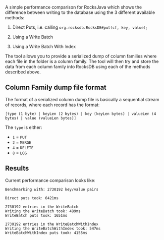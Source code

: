 A simple performance comparison for RocksJava which
shows the difference between writing to the database
using the 3 different available methods:

1. Direct Puts, i.e. calling `org.rocksdb.RocksDB#put(cf, key, value);`

2. Using a Write Batch

3. Using a Write Batch With Index

The tool allows you to provide a serialized dump of column families where each
file in the folder is a column family. The tool will then try and store the
data from each column family into RocksDB using each of the methods described
above.

Column Family dump file format
------------------------------
The format of a serialized column dump file is basically a sequential stream
of records, where each record has the format:

```
[type (1 byte) | keyLen (2 bytes) | key (keyLen bytes) | valueLen (4 bytes) | value (valueLen bytes)]
```

The `type` is either:

* `1` = `PUT`
* `2` = `MERGE`
* `4` = `DELETE`
* `8` = `LOG`


Results
-------
Current performance comparison looks like:

```
Benchmarking with: 2730192 key/value pairs

Direct puts took: 6421ms

2730192 entries in the WriteBatch
Writing the WriteBatch took: 489ms
WriteBatch puts took: 1651ms

2730192 entries in the WriteBatchWithIndex
Writing the WriteBatchWithIndex took: 547ms
WriteBatchWithIndex puts took: 4155ms
```
